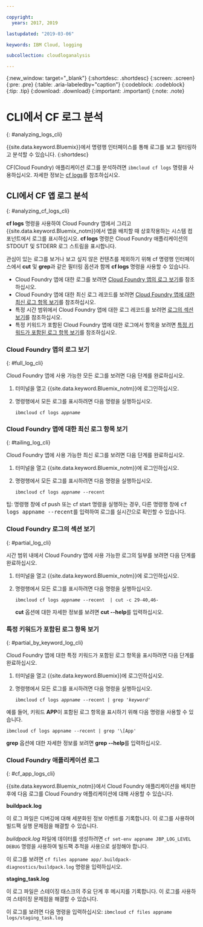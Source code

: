 ```yaml
---

copyright:
  years: 2017, 2019

lastupdated: "2019-03-06"

keywords: IBM Cloud, logging

subcollection: cloudloganalysis

---
```


{:new_window: target="_blank"}
{:shortdesc: .shortdesc}
{:screen: .screen}
{:pre: .pre}
{:table: .aria-labeledby="caption"}
{:codeblock: .codeblock}
{:tip: .tip}
{:download: .download}
{:important: .important}
{:note: .note}


# CLI에서 CF 로그 분석
{: #analyzing_logs_cli}

{{site.data.keyword.Bluemix}}에서 명령행 인터페이스를 통해 로그를 보고 필터링하고 분석할 수 있습니다. 
{:shortdesc}

CF(Cloud Foundry) 애플리케이션 로그를 분석하려면 `ibmcloud cf logs` 명령을 사용하십시오.
자세한 정보는 [cf logs](/docs/cli/reference/ibmcloud/cf_index.html#cf_logs)를 참조하십시오.


## CLI에서 CF 앱 로그 분석
{: #analyzing_cf_logs_cli}

**cf logs** 명령을 사용하여 Cloud Foundry 앱에서 그리고 {{site.data.keyword.Bluemix_notm}}에서 앱을 배치할 때 상호작용하는 시스템 컴포넌트에서 로그를 표시하십시오. **cf logs** 명령은 Cloud Foundry 애플리케이션의 STDOUT 및 STDERR 로그 스트림을 표시합니다.

관심이 있는 로그를 보거나 보고 싶지 않은 컨텐츠를 제외하기 위해 cf 명령행 인터페이스에서 **cut** 및 **grep**과 같은 필터링 옵션과 함께 **cf logs** 명령을 사용할 수 있습니다.

* Cloud Foundry 앱에 대한 로그를 보려면 [Cloud Foundry 앱의 로그 보기](/docs/services/CloudLogAnalysis/cfapps/logging_view_cli.html#full_log_cli)를 참조하십시오.
* Cloud Foundry 앱에 대한 최신 로그 레코드를 보려면 [Cloud Foundry 앱에 대한 최신 로그 항목 보기](/docs/services/CloudLogAnalysis/cfapps/logging_view_cli.html#tailing_log_cli)를 참조하십시오.
* 특정 시간 범위에서 Cloud Foundry 앱에 대한 로그 레코드를 보려면 [로그의 섹션 보기](/docs/services/CloudLogAnalysis/cfapps/logging_view_cli.html#partial_log_cli)를 참조하십시오.
* 특정 키워드가 포함된 Cloud Foundry 앱에 대한 로그에서 항목을 보려면 [특정 키워드가 포함된 로그 항목 보기](logging_view_cli.html#partial_by_keyword_log_cli)를 참조하십시오.


### Cloud Foundry 앱의 로그 보기
{: #full_log_cli}

Cloud Foundry 앱에 사용 가능한 모든 로그를 보려면 다음 단계를 완료하십시오.

1. 터미널을 열고 {{site.data.keyword.Bluemix_notm}}에 로그인하십시오.

2. 명령행에서 모든 로그를 표시하려면 다음 명령을 실행하십시오.

   <pre class="pre screen"><code>ibmcloud cf logs <var class="keyword varname">appname</var></code></pre>
   
   
### Cloud Foundry 앱에 대한 최신 로그 항목 보기
{: #tailing_log_cli}

Cloud Foundry 앱에 사용 가능한 최신 로그를 보려면 다음 단계를 완료하십시오.

1. 터미널을 열고 {{site.data.keyword.Bluemix_notm}}에 로그인하십시오.

2. 명령행에서 모든 로그를 표시하려면 다음 명령을 실행하십시오.

     <pre class="pre screen"><code>ibmcloud cf logs <var class="keyword varname">appname</var> --recent</code></pre>

<div class="note tip"><span class="tiptitle">팁:</span> 명령행 창에 <span class="keyword cmdname">cf push</span> 또는 <span class="keyword cmdname">cf start</span> 명령을 실행하는 경우, 다른 명령행 창에 <samp class="ph codeph">cf logs appname --recent</samp>를 입력하여
로그를 실시간으로 확인할 수 있습니다. </div>


### Cloud Foundry 로그의 섹션 보기
{: #partial_log_cli}

시간 범위 내에서 Cloud Foundry 앱에 사용 가능한 로그의 일부를 보려면 다음 단계를 완료하십시오.

1. 터미널을 열고 {{site.data.keyword.Bluemix_notm}}에 로그인하십시오.

2. 명령행에서 모든 로그를 표시하려면 다음 명령을 실행하십시오.

    <pre class="pre screen"><code>ibmcloud cf logs <var class="keyword varname">appname</var> --recent  | cut -c 29-40,46-</code></pre>
    
    **cut** 옵션에 대한 자세한 정보를 보려면 **cut --help**를 입력하십시오.


### 특정 키워드가 포함된 로그 항목 보기
{: #partial_by_keyword_log_cli}

Cloud Foundry 앱에 대한 특정 키워드가 포함된 로그 항목을 표시하려면 다음 단계를 완료하십시오.

1. 터미널을 열고 {{site.data.keyword.Bluemix}}에 로그인하십시오.

2. 명령행에서 모든 로그를 표시하려면 다음 명령을 실행하십시오.

    <pre class="pre screen"><code>ibmcloud cf logs <var class="keyword varname">appname</var> --recent | grep '<var class="keyword varname">keyword</var>'</code></pre>
    

예를 들어, 키워드 **APP**이 포함된 로그 항목을 표시하기 위해 다음 명령을 사용할 수 있습니다.

<pre class="pre screen"><code>ibmcloud cf logs appname --recent | grep '\[App'</code></pre>

**grep** 옵션에 대한 자세한 정보를 보려면 **grep --help**를 입력하십시오.


### Cloud Foundry 애플리케이션 로그
{: #cf_app_logs_cli}

{{site.data.keyword.Bluemix_notm}}에서 Cloud Foundry 애플리케이션을 배치한 후에 다음 로그를 Cloud Foundry 애플리케이션에 대해 사용할 수 있습니다.

**buildpack.log**

이 로그 파일은 디버깅에 대해 세분화된 정보 이벤트를 기록합니다. 이 로그를 사용하여 빌드팩 실행 문제점을 해결할 수 있습니다.

*buildpack.log* 파일에 데이터를 생성하려면 `cf set-env appname JBP_LOG_LEVEL DEBUG` 명령을 사용하여 빌드팩 추적을 사용으로 설정해야 합니다.
   
이 로그를 보려면 `cf files appname app/.buildpack-diagnostics/buildpack.log` 명령을 입력하십시오.


**staging_task.log**

이 로그 파일은 스테이징 태스크의 주요 단계 후 메시지를 기록합니다. 이 로그를 사용하여 스테이징 문제점을 해결할 수 있습니다.

이 로그를 보려면 다음 명령을 입력하십시오: `ibmcloud cf files appname logs/staging_task.log`




